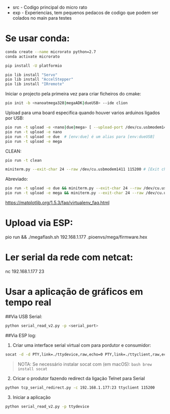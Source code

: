 + src - Codigo principal do micro rato
+ exp - Experiencias, tem pequenos pedacos de codigo que podem ser colados no main para testes

# Se usar conda:
```bash
conda create --name microrato python=2.7
conda activate microrato
```
```bash
pip install -U platformio

pio lib install "Servo"
pio lib install "AccelStepper"
pio lib install "IRremote"
```

Iniciar o projecto pela primeira vez para criar ficheiros do cmake:
```bash
pio init -b <nanoatmega328|megaADK|dueUSB> --ide clion
```

Upload para uma board especifica quando houver varios arduinos ligados por USB:
```bash
pio run -t upload -e <nano|due|mega> [ --upload-port /dev/cu.usbmodem1411 ]
pio run -t upload -e nano
pio run -t upload -e due  # [env:due] é um alias para [env:dueUSB]
pio run -t upload -e mega
```

CLEAN:
```bash
pio run -t clean
```
```bash
miniterm.py --exit-char 24 --raw /dev/cu.usbmodem1411 115200 # [Exit char é para CTRL X]
```


Abreviado:
```bash
pio run -t upload -e due && miniterm.py --exit-char 24 --raw /dev/cu.usbmodem1411 115200
pio run -t upload -e mega && miniterm.py --exit-char 24 --raw /dev/cu.usbmodem1411 115200
```

https://matplotlib.org/1.5.3/faq/virtualenv_faq.html

# Upload via ESP:
pio run && ./megaflash.sh 192.168.1.177 .pioenvs/mega/firmware.hex

# Ler serial da rede com netcat:
nc 192.168.1.177 23

# Usar a aplicação de gráficos em tempo real
##Via USB Serial: 
```bash
python serial_read_v2.py -p <serial_port>
```

##Via ESP log:
1. Criar uma interface serial virtual com para pordutor e consumidor: 
```bash
socat -d -d PTY,link=./ttydevice,raw,echo=0 PTY,link=./ttyclient,raw,echo=0
```
> NOTA: Se necessário instalar socat com (em macOS):
> ```bash brew install socat```

2. Cricar o produtor fazendo redirect da ligação Telnet para Serial
```bash
python tcp_serial_redirect.py -c 192.168.1.177:23 ttyclient 115200
```

3. Iniciar a aplicação 
```bash
python serial_read_v2.py -p ttydevice
```


